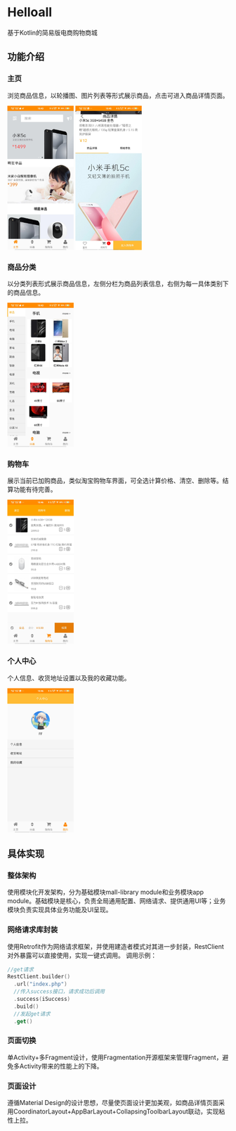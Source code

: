 # Helloall
基于Kotlin的简易版电商购物商城

## 功能介绍
### 主页
浏览商品信息，以轮播图、图片列表等形式展示商品，点击可进入商品详情页面。

<img src="https://github.com/zffla/hellomall/blob/main/index.jpg" alt="主页" width=30% align=center/>               <img src="https://github.com/zffla/hellomall/blob/main/detail.jpg" alt="商品详情" width=30% align=center/>

### 商品分类
以分类列表形式展示商品信息，左侧分栏为商品列表信息，右侧为每一具体类别下的商品信息。

<img src="https://github.com/zffla/hellomall/blob/main/sort.jpg" alt="商品分类" width=30% align=center/>

### 购物车
展示当前已加购商品，类似淘宝购物车界面，可全选计算价格、清空、删除等。结算功能有待完善。

<img src="https://github.com/zffla/hellomall/blob/main/shopping-cart.jpg" alt="购物车" width=30% align=center/>

### 个人中心
个人信息、收货地址设置以及我的收藏功能。

<img src="https://github.com/zffla/hellomall/blob/main/center.jpg" alt="个人中心" width=30% align=center/>

## 具体实现
### 整体架构
使用模块化开发架构，分为基础模块mall-library module和业务模块app module。基础模块是核心，负责全局通用配置、网络请求、提供通用UI等；业务模块负责实现具体业务功能及UI呈现。
### 网络请求库封装
使用Retrofit作为网络请求框架，并使用建造者模式对其进一步封装，RestClient对外暴露可以直接使用，实现一键式调用。
调用示例：
```kotlin
//get请求
RestClient.builder()
  .url("index.php")
  //传入success接口，请求成功后调用
  .success(iSuccess)
  .build()
  //发起get请求
  .get()
```
### 页面切换
单Activity+多Fragment设计，使用Fragmentation开源框架来管理Fragment，避免多Activity带来的性能上的下降。
### 页面设计
遵循Material Design的设计思想，尽量使页面设计更加美观，如商品详情页面采用CoordinatorLayout+AppBarLayout+CollapsingToolbarLayout联动，实现粘性上拉。
